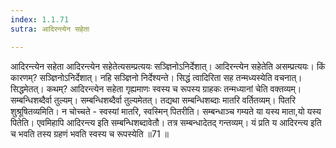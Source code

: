 ```yaml
---
index: 1.1.71
sutra: आदिरन्त्येन सहेता

---
```

आदिरन्त्येन सहेता आदिरन्त्येन सहेतेत्यसम्प्रत्ययः सञ्ज्ञिनोऽनिर्देशात्। आदिरन्त्येन सहेतेति असम्प्रत्ययः। किं कारणम्? सञ्ज्ञिनोऽनिर्देशात्। नहि सञ्ज्ञिनो निर्देश्यन्ते। सिद्धं त्वादिरिता सह तन्मध्यस्येति वचनात्। सिद्धमेतत्। कथम्? आदिरन्त्येन सहेता गृह्यमाणः स्वस्य च रूपस्य ग्राहकः तन्मध्यानां चेति वक्तव्यम्। सम्बन्धिशब्दैर्वा तुल्यम्। सम्बन्धिशब्दैर्वा तुल्यमेतत्। तद्यथा सम्बन्धिशब्दाः मातरि वर्तितव्यम्। पितरि शुश्रूषितव्यमिति। न चोच्चते -  स्वस्यां मातरि, स्वस्मिन् पितरीति। सम्बन्धाञ्च गम्यते या यस्य माता,यो यस्य पितेति। एवमिहापि आदिरन्त्य इति सम्बन्धिशब्दावेतौ। तत्र सम्बन्धादेतद् गन्तव्यम्। यं प्रति य आदिरन्त्य इति च भवति तस्य ग्रहणं भवति स्वस्य च रूपस्येति ॥71 ॥